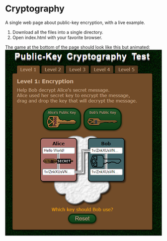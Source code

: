 # Cryptography
A single web page about public-key encryption, with a live example.

1) Download all the files into a single directory.
2) Open index.html with your favorite browser.

The game at the bottom of the page should look like this but animated:
![alt text](https://github.com/g6strawn/Cryptography/blob/main/screenshot.png)
